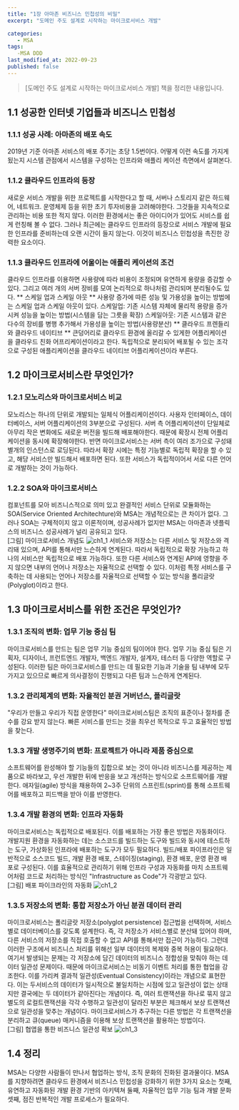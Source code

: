 ```yaml
---
title: "1장 아마존 비즈니스 민첩성의 비밀"
excerpt: "도메인 주도 설계로 시작하는 마이크로서비스 개발"

categories:
   - MSA
tags:
   -MSA DDD
last_modified_at: 2022-09-23
published: false
---
```


> [도메인 주도 설계로 시작하는 마이크로서비스 개발] 책을 정리한 내용입니다.


## 1.1 성공한 인터넷 기업들과 비즈니스 민첩성

### 1.1.1 성공 사례: 아마존의 배포 속도
2019년 기준 아마존 서비스의 배포 주기는 초당 1.5번이다. 어떻게 이런 속도를 가지게 됬는지 시스템 관점에서 시스템을 구성하는 인프라와 애플리 케이션 측면에서 살펴본다.

### 1.1.2 클라우드 인프라의 등장
새로운 서비스 개발을 위한 프로젝트를 시작한다고 할 때, 서버나 스토리지 같은 하드웨어, 네트워크. 운영체제 등을 위한 초기 투자비용을 고려해야한다.
그것들을 지속적으로 관리하는 비용 또한 적지 않다. 이러한 환경에서는 좋은 아이디어가 있어도 서비스를 쉽게 런칭해 볼 수 없다. 그러나 최근에는 클라우드 인프라의 등장으로 서비스 개발에 필요한 인프라를 준비하는데 오랜 시간이 들지 않는다. 이것이 비즈니스 민첩성을 촉진한 강력한 요소이다.

### 1.1.3 클라우드 인프라에 어울이는 애플리 케이션의 조건
클라우드 인프라를 이용하면 사용량에 따라 비용이 조정되며 유연하게 용량을 증감할 수 있다.
그리고 여러 개의 서버 장비를 모여 논리적으로 하나처럼 관리되며 분리될수도 있다.
** 스케일 업과 스케일 아웃 **
사용량 증가에 따른 성능 및 가용성을 높이는 방법에는 스케일 업과 스케일 아웃이 있다.
스케일업: 기존 시스템 자체에 물리적 용량을 증가시켜 성능을 높이는 방법(시스템을 담는 그릇을 확장)
스케일아웃: 기존 시스템과 같은 다수의 장비를 병행 추가해서 가용성을 높이는 방법(사용량분산)
** 클라우드 프렌들리와 클라우드 네이티브 **
큰덩어리로 클라우드 환경에 올리갈 수 있게한 어플리케이션을 클라우드 친화 어프리케이션이라고 한다.
독립적으로 분리되어 배포될 수 있는 조각으로 구성된 애플리케이션을 클라우드 네이티브 어플리케이션이라 부른다.


## 1.2 마이크로서비스란 무엇인가? ##

### 1.2.1 모노리스와 마이크로서비스 비교 ###
모노리스는 하나의 단위로 개발되는 일체식 어플리케이션이다. 사용자 인터페이스, 데이터베이스, 서버 어플리케이션의 3부분으로 구성된다.
서버 측 어플리케이션이 단일체로 아무리 작은 변화에도 새로운 버전을 빌드해 배포해야한다. 때문에 확장시 전체 어플리케이션을 동시에 확장해야한다.
반면 마이크로서비스는 서버 측이 여러 조가으로 구성돼 별개의 인스턴스로 로딩된다.
따라서 확장 시에는 특정 기능별로 독립적 확장을 할 수 있고, 해당 서비스만 빌드해서 배포하면 된다.
또한 서비스가 독립적이어서 서로 다른 언어로 개발하는 것이 가능하다.

### 1.2.2 SOA와 마이크로서비스 ###
컴포넌트를 모아 비즈니스적으로 의미 있고 완결적인 서비스 단위로 모듈화하는 SOA(Service Oriented Architechture)와 MSA는 개념적으로는 큰 차이가 없다.
그러나 SOA는 구체적이지 않고 이론적이며, 성공사례가 없지만 MSA는 아마존과 넷플릭스의 비즈니스 성공사례가 널리 공유되고 있다.  
[그림] 마이크로서비스 개념도
![ch1_1](https://user-images.githubusercontent.com/50389148/191980592-e40e817b-6033-4289-b861-bfacbf42dec5.PNG)
서비스와 저장소는 다른 서비스 및 저장소와 격리돼 있으며, API를 통해서만 느슨하게 연계된다.
따라서 독립적으로 확장 가능하고 하나의 서비스만 독립적으로 배포 가능하다.
또한 다른 서비스와 연계된 API에 영향을 주지 않으면 내부의 언어나 저장소는 자율적으로 선택할 수 있다.
이처럼 특정 서비스를 구축하는 데 사용되는 언어나 저장소를 자율적으로 선택할 수 있는 방식을 폴리글랏(Polyglot)이라고 한다.


## 1.3 마이크로서비스를 위한 조건은 무엇인가? ##

### 1.3.1 조직의 변화: 업무 기능 중심 팀 ###
마이크로서비스를 만드는 팀은 업무 기능 중심의 팀이어야 한다. 
업무 기능 중심 팀은 기획자, 디자이너, 프런트엔드 개발자, 백엔드 개발자, 설계자, 테스터 등 다양한 역할로 구성된다.
이러한 팀은 마이크로서비스를 만드는 데 필요한 기능과 기술을 팀 내부에 모두 가지고 있으므로 빠르게 의사결정이 진행되고 다른 팀과 느슨하게 연계된다.

### 1.3.2 관리체계의 변화: 자율적인 분권 거버넌스, 폴리글랏 ###
"우리가 만들고 우리가 직접 운영한다"
마이크로서비스팀은 조직의 표준이나 절차를 준수를 강요 받지 않는다. 빠른 서비스를 만드는 것을 최우선 목적으로 두고 효율적인 방법을 찾는다.

### 1.3.3 개발 생명주기의 변화: 프로젝트가 아니라 제품 중심으로 ###
소프트웨어를 완성해야 할 기능들의 집합으로 보는 것이 아니라 비즈니스를 제공하는 제품으로 바라보고, 우선 개발한 뒤에 반응을 보고 개선하는 방식으로 소프트웨어를 개발한다.
애자일(agile) 방식을 채용하여 2~3주 단위의 스프린트(sprint)를 통해 소프트웨어를 배포하고 피드백을 받아 이를 반영한다.

### 1.3.4 개발 환경의 변화: 인프라 자동화 ###
마이크로서비스는 독립적으로 배포된다. 이를 배포하는 가장 좋은 방법은 자동화이다.
개발지원 환경을 자동화하는 데는 소스코드를 빌드하는 도구와 빌드와 동시에 테스트하는 도구, 가상화된 인프라에 배포하는 도구가 모두 필요하다.
빌드/배포 파이프라인은 일반적으로 소스코드 빌드, 개발 환경 배포, 스테이징(staging), 환경 배포, 운영 환경 배포로 구성된다.
이를 효율적으로 관리하기 위해 인프라 구성과 자동화를 마치 소프트웨어처럼 코드로 처리하는 방식인 "Infrastructure as Code"가 각광받고 있다.  
[그림] 배포 파이크라인의 자동화
![ch1_2](https://user-images.githubusercontent.com/50389148/191980885-e9a8d567-8218-4f38-af84-b43365e28f13.PNG)

### 1.3.5 저장소의 변화: 통합 저장소가 아닌 분권 데이터 관리 ###
마이크로서비스는 폴리글랏 저장소(polyglot persistence) 접근법을 선택하며, 서비스별로 데이터베이스를 갖도록 설계한다.
즉, 각 저장소가 서비스별로 분산돼 있어야 하며, 다른 서비스의 저장소를 직접 호출할 수 없고 API를 통해서만 접근이 가능하다.
그런데 이러한 구조에서 비즈니스 처리를 위해선 일부 데이터의 복제와 중복 허용이 필요하다.
여기서 발생되는 문제는 각 저장소에 담긴 데이터의 비즈니스 정합성을 맞춰야 하는 데이터 일관성 문제이다.
때문에 마이크로서비스는 비동기 이벤트 처리를 통한 협업을 강조한다. 이를 가리켜 결과적 일관성(Eventual Consistency)이라는 개념으로 표현한다.
이는 두서비스의 데이터가 일시적으로 불일치하는 시점에 있고 일관성이 없는 상태지만 결국에는 두 데이터가 같아진다는 개념이다.
즉, 여러 트랜잭션을 하나로 묶지 않고 별도의 로컬트랜잭션을 각각 수행하고 일관성이 달라진 부분은 체크해서 보상 트랜잭션으로 일관성을 맞추는 개념이다.
마이크로서비스가 추구하는 다른 방법은 각 트랜잭션을 분리하고 큐(queue) 매커니즘을 이용해 보상 트랜잭션을 활용하는 방법이다.  
[그림] 협엽을 통한 비즈니스 일관성 확보
![ch1_3](https://user-images.githubusercontent.com/50389148/191980906-64e0c971-11ee-412b-b572-72134d06b0f2.PNG)

## 1.4 정리 ##
MSA는 다양한 사람들이 만나서 협업하는 방식, 조직 문화의 진화된 결과물이다.
MSA를 지향하려면 클라우드 환경에서 비즈니스 민첩성을 강화하기 위한 3가지 요소는
첫째, 유연하고 자동화된 개발 환경 기반의 아키텍쳐
둘째, 자율적인 업무 기능 팀과 개발 문화
셋째, 점진 반복적인 개발 프로세스가 필요하다.

